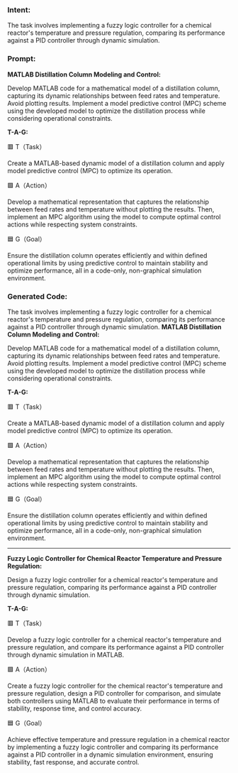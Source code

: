 ### Intent:
The task involves implementing a fuzzy logic controller for a chemical reactor's temperature and pressure regulation, comparing its performance against a PID controller through dynamic simulation.

### Prompt:
**MATLAB Distillation Column Modeling and Control:**

Develop MATLAB code for a mathematical model of a distillation column, capturing its dynamic relationships between feed rates and temperature. Avoid plotting results.
Implement a model predictive control (MPC) scheme using the developed model to optimize the distillation process while considering operational constraints.

**T-A-G:**

🟥 T（Task）

Create a MATLAB-based dynamic model of a distillation column and apply model predictive control (MPC) to optimize its operation.

🟩 A（Action）

Develop a mathematical representation that captures the relationship between feed rates and temperature without plotting the results. Then, implement an MPC algorithm using the model to compute optimal control actions while respecting system constraints.

🟦 G（Goal）

Ensure the distillation column operates efficiently and within defined operational limits by using predictive control to maintain stability and optimize performance, all in a code-only, non-graphical simulation environment.

### Generated Code:
The task involves implementing a fuzzy logic controller for a chemical reactor's temperature and pressure regulation, comparing its performance against a PID controller through dynamic simulation.
**MATLAB Distillation Column Modeling and Control:**

Develop MATLAB code for a mathematical model of a distillation column, capturing its dynamic relationships between feed rates and temperature. Avoid plotting results.
Implement a model predictive control (MPC) scheme using the developed model to optimize the distillation process while considering operational constraints.

**T-A-G:**

🟥 T（Task）

Create a MATLAB-based dynamic model of a distillation column and apply model predictive control (MPC) to optimize its operation.

🟩 A（Action）

Develop a mathematical representation that captures the relationship between feed rates and temperature without plotting the results. Then, implement an MPC algorithm using the model to compute optimal control actions while respecting system constraints.

🟦 G（Goal）

Ensure the distillation column operates efficiently and within defined operational limits by using predictive control to maintain stability and optimize performance, all in a code-only, non-graphical simulation environment.

---

**Fuzzy Logic Controller for Chemical Reactor Temperature and Pressure Regulation:**

Design a fuzzy logic controller for a chemical reactor's temperature and pressure regulation, comparing its performance against a PID controller through dynamic simulation.

**T-A-G:**

🟥 T（Task）

Develop a fuzzy logic controller for a chemical reactor's temperature and pressure regulation, and compare its performance against a PID controller through dynamic simulation in MATLAB.

🟩 A（Action）

Create a fuzzy logic controller for the chemical reactor's temperature and pressure regulation, design a PID controller for comparison, and simulate both controllers using MATLAB to evaluate their performance in terms of stability, response time, and control accuracy.

🟦 G（Goal）

Achieve effective temperature and pressure regulation in a chemical reactor by implementing a fuzzy logic controller and comparing its performance against a PID controller in a dynamic simulation environment, ensuring stability, fast response, and accurate control.
